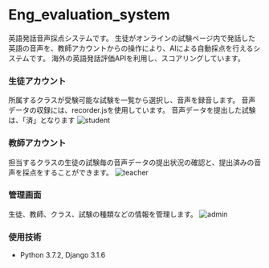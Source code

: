 # Eng_evaluation_system

英語発話音声採点システムです。
生徒がオンラインの試験ページ内で発話した英語の音声を、教師アカウントからの操作により、AIによる自動採点を行えるシステムです。
海外の英語発話評価APIを利用し、スコアリングしています。

### 生徒アカウント
所属するクラスが受験可能な試験を一覧から選択し、音声を録音します。
音声データの収録には、recorder.jsを使用しています。
音声データを提出した試験は、「済」となります
![student](https://user-images.githubusercontent.com/50736375/126202641-79e2ba82-d8fd-4e02-8df6-2195d1c91339.gif)
### 教師アカウント
担当するクラスの生徒の試験毎の音声データの提出状況の確認と、提出済みの音声を採点をすることができます。
![teacher](https://user-images.githubusercontent.com/50736375/126202736-58a5852e-82ee-45e5-931b-908ff2728359.gif)

### 管理画面
生徒、教師、クラス、試験の種類などの情報を管理します。
![admin](https://user-images.githubusercontent.com/50736375/126202710-5f072a40-c421-4f53-9511-33089595595e.gif)

### 使用技術
- Python 3.7.2, Django 3.1.6
